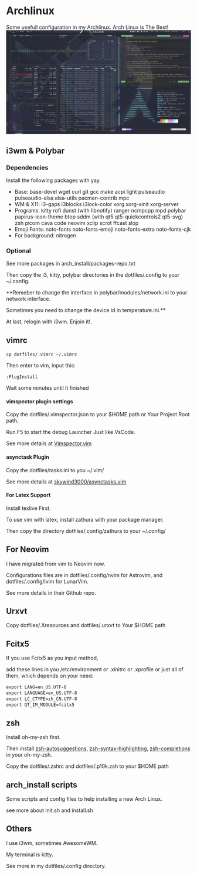# Archlinux
Some usefull configuration in my Archlinux.
Arch Linux is The Best!
![screenshots](./Pictures/screenshots/screenshot.png)

## i3wm & Polybar
### Dependencies
Install the following packages with yay.
- Base: 
  base-devel wget curl git gcc make acpi light pulseaudio pulseaudio-alsa alsa-utils pacman-contrib mpc
- WM & X11:
  i3-gaps i3blocks i3lock-color xorg xorg-xinit xorg-server
- Programs:
  kitty rofi dunst (with libnotify) ranger ncmpcpp mpd polybar papirus-icon-theme btop sddm (with qt5 qt5-quickcontrols2 qt5-svg) zsh picom cava code neovim xclip scrot ffcast slop
- Emoji Fonts: 
  noto-fonts noto-fonts-emoji noto-fonts-extra noto-fonts-cjk
- For background:
  nitrogen

### Optional
See more packages in arch_install/packages-repo.txt

Then copy the i3, kitty, polybar directories in the dotfiles/.config to your ~/.config.

**Remeber to change the interface in polybar/modules/network.ini to your network interface. 

Sometimes you need to change the device id in temperature.ini.**

At last, relogin with i3wm. Enjoin it!.

## vimrc
```
cp dotfiles/.vimrc ~/.vimrc
```
Then enter to vim, input this:
```
:PlugInstall
```
Wait some minutes until it finished
#### vimspector plugin settings
Copy the dotfiles/.vimspector.json to your $HOME path or Your Project Root path.

Run F5 to start the debug Launcher Just like VsCode.

See more details at [Vimspector.vim](https://github.com/puremourning/vimspector#installation)
#### asynctask Plugin
Copy the dotfiles/tasks.ini to you ~/.vim/ 

See more details at [skywind3000/asynctasks.vim](https://github.com/skywind3000/asynctasks.vim)
#### For Latex Support
Install texlive First.

To use vim with latex, install zathura with your package manager.

Then copy the directory dotfiles/.config/zathura to your ~/.config/

## For Neovim
I have migrated from vim to Neovim now.

Configurations files are in dotfiles/.config/nvim for Astrovim, and dotfiles/.config/lvim for LunarVim.

See more details in their Github repo.

## Urxvt
Copy dotfiles/.Xresources and dotfiles/.urxvt to Your $HOME path

## Fcitx5
If you use Fcitx5 as you input method, 

add these lines in you /etc/environment or .xinitrc or .xprofile or
just all of them, which depends on your need:
```
export LANG=en_US.UTF-8
export LANGUAGE=en_US.UTF-8
export LC_CTYPE=zh_CN.UTF-8
export QT_IM_MODULE=fcitx5
```
## zsh
Install oh-my-zsh first.

Then install [zsh-autosuggestions](https://github.com/zsh-users/zsh-autosuggestions), [zsh-syntax-highlighting](https://github.com/zsh-users/zsh-syntax-highlighting), [zsh-completions](https://github.com/zsh-users/zsh-completions) in your oh-my-zsh.

Copy the dotfiles/.zshrc and dotfiles/.p10k.zsh to your $HOME path

## arch_install scripts
Some scripts and config files to help installing a new Arch Linux.

see more about init.sh and install.sh

## Others
I use i3wm, sometimes AwesomeWM. 

My terminal is kitty. 

See more in my dotfiles/.config directory.
